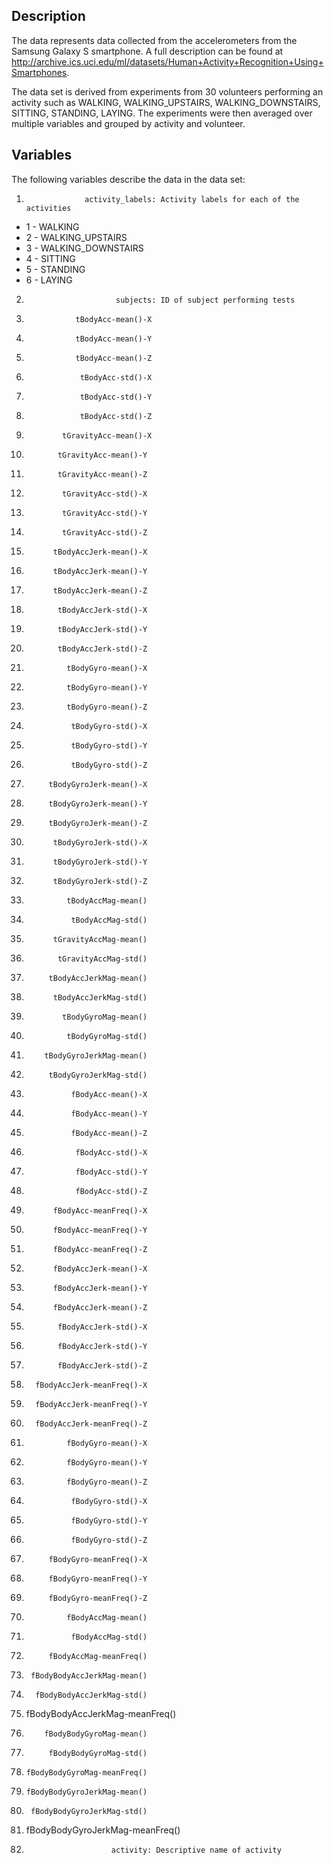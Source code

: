 Description
------------

The data represents data collected from the accelerometers from the Samsung Galaxy S smartphone. A full description can be found at http://archive.ics.uci.edu/ml/datasets/Human+Activity+Recognition+Using+Smartphones.

The data set is derived from experiments from 30 volunteers performing an activity such as WALKING, WALKING_UPSTAIRS, WALKING_DOWNSTAIRS, SITTING, STANDING, LAYING. The experiments were then averaged over multiple variables and grouped by activity and volunteer.

Variables
---------

The following variables describe the data in the data set:

1.                  activity_labels: Activity labels for each of the activities
  * 1 -           WALKING
  * 2 -  WALKING_UPSTAIRS
  * 3 - WALKING_DOWNSTAIRS
  * 4 -           SITTING
  * 5 -          STANDING
  * 6 -           LAYING
2.                         subjects: ID of subject performing tests
3.                tBodyAcc-mean()-X
4.                tBodyAcc-mean()-Y
5.                tBodyAcc-mean()-Z
6.                 tBodyAcc-std()-X
7.                 tBodyAcc-std()-Y
8.                 tBodyAcc-std()-Z
9.             tGravityAcc-mean()-X
10.            tGravityAcc-mean()-Y
11.            tGravityAcc-mean()-Z
12.             tGravityAcc-std()-X
13.             tGravityAcc-std()-Y
14.             tGravityAcc-std()-Z
15.           tBodyAccJerk-mean()-X
16.           tBodyAccJerk-mean()-Y
17.           tBodyAccJerk-mean()-Z
18.            tBodyAccJerk-std()-X
19.            tBodyAccJerk-std()-Y
20.            tBodyAccJerk-std()-Z
21.              tBodyGyro-mean()-X
22.              tBodyGyro-mean()-Y
23.              tBodyGyro-mean()-Z
24.               tBodyGyro-std()-X
25.               tBodyGyro-std()-Y
26.               tBodyGyro-std()-Z
27.          tBodyGyroJerk-mean()-X
28.          tBodyGyroJerk-mean()-Y
29.          tBodyGyroJerk-mean()-Z
30.           tBodyGyroJerk-std()-X
31.           tBodyGyroJerk-std()-Y
32.           tBodyGyroJerk-std()-Z
33.              tBodyAccMag-mean()
34.               tBodyAccMag-std()
35.           tGravityAccMag-mean()
36.            tGravityAccMag-std()
37.          tBodyAccJerkMag-mean()
38.           tBodyAccJerkMag-std()
39.             tBodyGyroMag-mean()
40.              tBodyGyroMag-std()
41.         tBodyGyroJerkMag-mean()
42.          tBodyGyroJerkMag-std()
43.               fBodyAcc-mean()-X
44.               fBodyAcc-mean()-Y
45.               fBodyAcc-mean()-Z
46.                fBodyAcc-std()-X
47.                fBodyAcc-std()-Y
48.                fBodyAcc-std()-Z
49.           fBodyAcc-meanFreq()-X
50.           fBodyAcc-meanFreq()-Y
51.           fBodyAcc-meanFreq()-Z
52.           fBodyAccJerk-mean()-X
53.           fBodyAccJerk-mean()-Y
54.           fBodyAccJerk-mean()-Z
55.            fBodyAccJerk-std()-X
56.            fBodyAccJerk-std()-Y
57.            fBodyAccJerk-std()-Z
58.       fBodyAccJerk-meanFreq()-X
59.       fBodyAccJerk-meanFreq()-Y
60.       fBodyAccJerk-meanFreq()-Z
61.              fBodyGyro-mean()-X
62.              fBodyGyro-mean()-Y
63.              fBodyGyro-mean()-Z
64.               fBodyGyro-std()-X
65.               fBodyGyro-std()-Y
66.               fBodyGyro-std()-Z
67.          fBodyGyro-meanFreq()-X
68.          fBodyGyro-meanFreq()-Y
69.          fBodyGyro-meanFreq()-Z
70.              fBodyAccMag-mean()
71.               fBodyAccMag-std()
72.          fBodyAccMag-meanFreq()
73.      fBodyBodyAccJerkMag-mean()
74.       fBodyBodyAccJerkMag-std()
75.  fBodyBodyAccJerkMag-meanFreq()
76.         fBodyBodyGyroMag-mean()
77.          fBodyBodyGyroMag-std()
78.     fBodyBodyGyroMag-meanFreq()
79.     fBodyBodyGyroJerkMag-mean()
80.      fBodyBodyGyroJerkMag-std()
81. fBodyBodyGyroJerkMag-meanFreq()
82.                        activity: Descriptive name of activity
